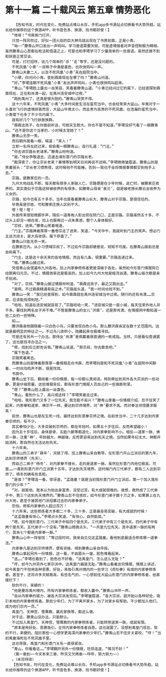 # 第十一篇 二十载风云 第五章 情势恶化
        【告知书友，时代在变化，免费站点难以长存，手机app多书源站点切换看书大势所趋，站长给你推荐的这个换源APP，听书音色多、换源、找书都好使！】
       “吱呀！”书房房门打开。
       只觉一阵风吹过，好似一团火焰的巨大神鸟就出现在了书房前面，正是小青。
       “呦~~”滕青山开口发出一声鸣叫。学习兽语需要天赋，可是虚境强者对声音控制极为精细，虽然滕青山心思都在枪法和悟道之上，可是也和李珺学习了少量简单的一些兽语。虽然还做不到和妖兽正常交谈、
       可是，打打招呼，说几个简单的‘杀’‘走’等字，还是没问题的。
       不死凤凰‘小青’一双眸子中满是喜色，也欢快鸣叫一声。
       滕青山夫妻二人，以及不死凤凰‘小青’呆在庭院当中。
       “小珺，你问问小青。查到霖霖现在在哪了吗？”滕青山问道。
       “好。”李珺连朝不死凤凰‘小青’发出声声鸣叫，小青也很快鸣叫起来。
       “青山。”李珺脸上露出一丝笑容，笑看着滕青山道，“小青已经问过它的属下，已经查探到霖霖现在，正在和肖潇一起，在禹州涟安城中过夜。”
       “跑到禹州了，还真是够大胆的。”滕青山哭笑不得。
       这十六年来，不死凤凰‘小青’大多时间是生活在蛮荒当中，也会经常来大延山。毕竟对于一头喜欢飞行的虚境妖兽而言，大延山毕竟太小。而且贵为高贵的不死凤凰，在浩瀚的蛮荒当中，小青麾下也多了不少鸟内属下。
       就有好几个飞行妖兽族群。
       “霖霖这孩子，在你面前听话，可她天生胆大。你也不是不知道。”李珺没好气看了一眼滕青山，“还不是你这个当爹的，小时候太宠她了？”
       滕青山无奈一笑。
       而后朝外面看一眼，喊道：“来人！”
       立即一名侍女赶过来，偷偷看一眼滕青山，连行礼道：“门主。”
       “你去讲宗路长老请来。”滕青山吩咐道。
       “是。”侍女恭敬退去，迅速去请形意门的宗路长老。
       “都深夜了，你让宗长老来？事情等到明天日间再说不迟嘛。”李珺微微皱眉道，滕青山则是笑着摇头：“宗长老习惯熬夜，这时候他不可能睡。否则——我也不会将情报事情都交到他手上去。”
       宗路，是滕家庄的一员。
       九州大地战乱不断，每天都有很多人家破人亡。宗路便是在少年时候，逃亡时，被滕家庄收养的。其实类似于宗路这样被收养的有很多。如滕青山母亲‘袁兰’，就是被老族长滕云龙收养为义女的。
       宗路，如今也有五十多岁。当年也是看着滕青山长大，滕青山对于宗路，是很信任的。
       毕竟虽是宗姓，可和滕家庄族人区别不大。
       噔！噔！噔！
       外面传来很轻微脚步声，随后一道青袍人影出现在院门口，正是宗路。宗路虽然五十多，不过头上却没一根白发，加上也服用过一点朱果酒，整个人身体极好。
       “宗叔，进来。”滕青山笑着喊道。
       “门主。”宗路捧着厚厚一叠卷宗走了进来，笑道，“今天中午，我就听到门主的笑声。想必门主这次闭关，是大有收获。属下恭喜了。”
       滕青山只能无奈一笑。
       在滕家庄内，从小习惯喊宗叔了。不过如今宗路却硬是说，规矩不可废。在滕青山面前总是自称属下。
       “门主，这是这十余天来的各地情报。而且有几条，很重要。”宗路连递过来。
       “哦。”滕青山接过来。
       凭借青山会馆遍布九州各地，加上内家拳修炼者更是深植于各处，虽然如今形意门情报网已经脱离归元宗。不过，情报效率还是极高的。加上如今九州大地是暗流汹涌，滕青山每次都是亲手批阅。
       “对了，宗叔。”滕青山接过情报吩咐道，“霖霖这孩子，最近又跑出去。”
       “是啊。不过霖霖精通易容之术。”宗路摇头道，“我一时间也找不到。”
       滕青山一笑：“我已经查探到，如今霖霖就在禹州涟安城当中过夜。随行的还有肖潇……宗叔，应该能找得到吧。”
       “哈哈，知道在涟安城就容易了。”宗路哈哈一笑，“涟安城只是一座小城，每天往来外地人并不多。要找到两名女子并不难。”不管是滕青山的女儿‘洪霖’，还是那肖潇。在情报网中都知道一些二女的一些特殊。
       如……
       滕洪霖身侧跟随着一只白色小鸟，只要发现白色小鸟。那么滕洪霖肯定在数十丈范围内。这就是最明显的特征之一。不过鸟儿体积小，隐藏起来也极难寻找。
       可是还有另外一个办法。那侍女‘肖潇’是佩戴着很普通的一枚戒指。当然，只是看似普通罢了。这也是找寻办法之一。
       “嗯，找到后立即告诉我。”滕青山说道，“那宗叔，你去歇息吧。”
       “属下告退。”
       宗路笑着离去。
       而滕青山则是捧着那厚厚一叠情报走向书房，而李珺则是和不死凤凰‘小青’在庭院中闲聊着，一时间鸟鸣声不断，很是悦耳。
       书房中。
       滕青山坐下后，翻阅着一份份情报，每一份都认真阅读。特别牵扯到另外各大宗派的一些动静，更是仔细思量。这些情报背后，都有形意门情报人员自己的一些推断附录。
       “嗯？”滕青山脸上露出一丝喜色。
       “青山，看到什么了，高兴成这样？”李珺笑着走过来。
       “哈哈，我形意门又多了一位先天，我怎能不高兴？”滕青山拿着一份情报介绍，忍不住笑了起来，内家拳和道家、佛宗不一样。要达到宗师境界，对‘神’要求不高。而对拳法领悟要求极高！
       前世，滕青山也是在生死一线，最终达到形意拳宗师之境。在前世当中，二十几岁达到内家拳宗师的，有不少。
       其实拳怕少壮，大多突破到宗师的，都在年轻时。如果五十岁往后，反而希望越小！
       因为五十岁往后，身体筋骨、五脏六腑等都退化，对内家拳影响不小。相反——道家一脉、佛宗一脉，注重‘神’，年龄越大，神越强，反而更容易达到先天之境。当然如果年纪太大，神都开始消耗，那自然也无法达到先天。
       十六年来。
       滕青山的三弟子‘薛辛’，天赋了得，加上滕青山亲自教导。在形意门开山立派后的第九年，达到宗师境界（先天）。
       而自己二弟子‘杨冬’，对内家拳不擅长，走的是道家一脉。虽然在形意门内地位极高，可是……一直到形意门开门立派第十五年，才达到先天境界。这时候门内三代弟子，都有二人达到宗师了。杨冬的确有些丢脸。
       “是谁？”李珺连一看，惊讶道，“孟路童？就是当初我形意门开门立派后，第一个加入我形意门的少年？”
       “对，就是他。我本以为他出身富贵，没受过苦。有大成就很难的。谁想，竟然成了三代弟子中，第三个达到先天境界的。”滕青山忍不住感叹，如今形意门弟子数十万之多，如果算上在九州大地，甚至于被其他门派招募过去的内家拳弟子。
       恐怕，修炼内家拳的人超过百万！
       十六年来，这些修炼者大多都二十多，三十多，正是最容易突破，有大成就的时候！
       “这孟路童有恒心。”李珺点头笑道，“有恒心，自然能成。”
       “嗯，如今我形意门，二代弟子中有四个是先天。三代弟子中有三个是先天。四代弟子中有两个是先天。五代弟子一个没有。”滕青山微微点头，“一共是九位先天。其中道家一脉的有两个。其余七个都是内家拳一脉。”
       滕青山心中一阵愉悦：“等过段时间，我亲自见见这孟路童。看他到底最适合修炼哪一道拳法。”
       内家拳凡是达到宗师境界，便有资格，得到滕青山亲自传授。
       滕青山拿起另外一份情报，这一看，不由眉头一皱，脸色难看起来。
       “这……”李珺也看到了，脸色也不好看，“这禹皇门，怎么这么无耻？”
       “哼，如今九州另外七家宗派中。这禹皇门最是无耻。”滕青山看着这份情报，情报上讲述，如今禹皇门不但用各种恩惠、好处，来吸引禹州境内的一些学习《虎形拳》有成的内家拳修炼者。甚至于，还将许多天赋极高，有些名气的，一心想前往大延山形意门的内家拳修炼者，给直接拦下！
       软的不行，来硬的！
       “他是要将禹州境内，所有内家拳修炼者，都收入囊中。”滕青山冷哼一声。
       “自从内家拳的威力，被各大宗派发现后。”李珺皱眉道，“各大宗派，就开始以各种好处，吸引本地的内家拳修炼者。那些少年们，为了不离开家乡。为了对家乡有帮助。不少都加入他们，成为他们宗内一员。”
       禹皇门、天神宫、雪鹰教、嬴氏家族等，都这么做。
       对于这，滕青山没办法，只能默认。
       不过加入禹皇门、天神宫、雪鹰教的内家拳修炼者，只能转修道家一脉，成就有限。
       “原本是用好处、恩惠吸引。全凭内家拳修炼者自愿。这也就罢了。没想到禹皇门现在，软的不行，来硬的。阻拦那些一心想学更高深内家拳的少年们。”滕青山忍不住牙关紧咬，“哼！”当初禹童海死在不死凤凰手里。
       这也导致，禹皇门和形意门关系一直很紧张。
       “青山，你看看这……”李珺翻开另外一份情报，吃惊连道，“情况不妙！”
       （第一章到~~今天本来三章，昨天又欠两章~~呼呼，努力努力~~）
       。（未完待续）
       【告知书友，时代在变化，免费站点难以长存，手机app多书源站点切换看书大势所趋，站长给你推荐的这个换源APP，听书音色多、换源、找书都好使！】
